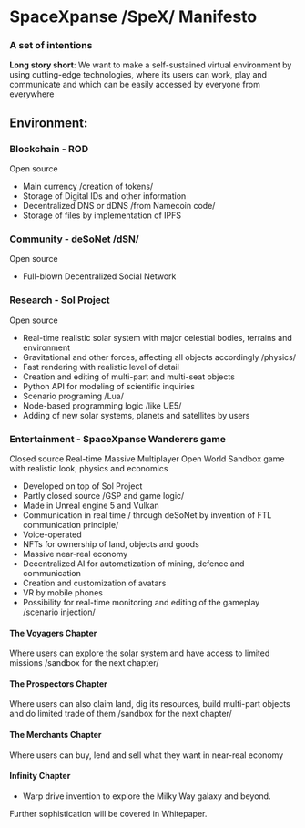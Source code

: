 # SpaceXpanse /SpeX/ Manifesto
### A set of intentions    

**Long story short**: We want to make a self-sustained virtual environment by using cutting-edge technologies, where its users can work, play and communicate and which can be easily accessed by everyone from everywhere 

## Environment: 

### Blockchain - ROD
Open source

- Main currency /creation of tokens/
- Storage of Digital IDs and other information
- Decentralized DNS or dDNS /from Namecoin code/
- Storage of files by implementation of IPFS

### Community - deSoNet /dSN/
Open source

- Full-blown Decentralized Social Network

### Research - Sol Project
Open source

- Real-time realistic solar system with major celestial bodies, terrains and environment
- Gravitational and other forces, affecting all objects accordingly /physics/
- Fast rendering with realistic level of detail
- Creation and editing of multi-part and multi-seat objects
- Python API for modeling of scientific inquiries
- Scenario programing /Lua/ 
- Node-based programming logic /like UE5/
- Adding of new solar systems, planets and satellites by users

### Entertainment - SpaceXpanse Wanderers game
Closed source Real-time Massive Multiplayer Open World Sandbox game with realistic look, physics and economics 

- Developed on top of Sol Project
- Partly closed source /GSP and game logic/
- Made in Unreal engine 5 and Vulkan
- Communication in real time / through deSoNet by invention of FTL communication principle/
- Voice-operated
- NFTs for ownership of land, objects and goods
- Massive near-real economy
- Decentralized AI for automatization of mining, defence and communication 
- Creation and customization of avatars
- VR by mobile phones
- Possibility for real-time monitoring and editing of the gameplay /scenario injection/
 
#### The Voyagers Chapter
Where users can explore the solar system and have access to limited missions /sandbox for the next chapter/ 

#### The Prospectors Chapter
Where users can also claim land, dig its resources, build multi-part objects and do limited trade of them /sandbox for the next chapter/

#### The Merchants Chapter
Where users can buy, lend and sell what they want in near-real economy 

#### Infinity Chapter
- Warp drive invention to explore the Milky Way galaxy and beyond. 


Further sophistication will be covered in Whitepaper.